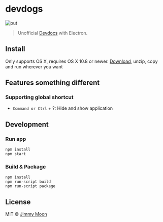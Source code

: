 # devdogs

![out](https://cloud.githubusercontent.com/assets/124117/10069648/87a84332-62e8-11e5-926a-e3f29c8f8422.gif)

> Unofficial [Devdocs](http://devdocs.io/) with Electron.

## Install

Only supports OS X, requires OS X 10.8 or newer. [Download](https://github.com/ragingwind/devdogs/releases/latest), unzip, copy and run wherever you want

## Features something different

### Supporting global shortcut

- `Command or Ctrl` + ?: Hide and show application

## Development

### Run app   
```
npm install
npm start
```

### Build & Package

```
npm install
npm run-script build
npm run-script package
```

## License

MIT © [Jimmy Moon](http://ragingwind.me)
